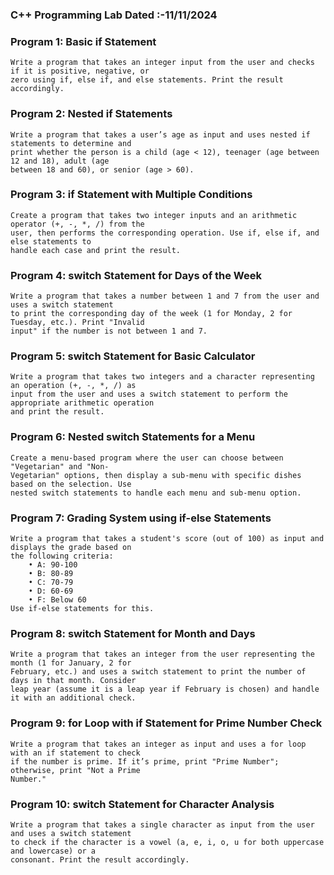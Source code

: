 ### C++ Programming Lab Dated :-11/11/2024

### Program 1: Basic if Statement
	Write a program that takes an integer input from the user and checks if it is positive, negative, or
	zero using if, else if, and else statements. Print the result accordingly.
### Program 2: Nested if Statements
	Write a program that takes a user’s age as input and uses nested if statements to determine and
	print whether the person is a child (age < 12), teenager (age between 12 and 18), adult (age
	between 18 and 60), or senior (age > 60).
### Program 3: if Statement with Multiple Conditions
	Create a program that takes two integer inputs and an arithmetic operator (+, -, *, /) from the
	user, then performs the corresponding operation. Use if, else if, and else statements to
	handle each case and print the result.
### Program 4: switch Statement for Days of the Week
	Write a program that takes a number between 1 and 7 from the user and uses a switch statement
	to print the corresponding day of the week (1 for Monday, 2 for Tuesday, etc.). Print "Invalid
	input" if the number is not between 1 and 7.
### Program 5: switch Statement for Basic Calculator
	Write a program that takes two integers and a character representing an operation (+, -, *, /) as
	input from the user and uses a switch statement to perform the appropriate arithmetic operation
	and print the result.
### Program 6: Nested switch Statements for a Menu
	Create a menu-based program where the user can choose between "Vegetarian" and "Non-
	Vegetarian" options, then display a sub-menu with specific dishes based on the selection. Use
	nested switch statements to handle each menu and sub-menu option.
### Program 7: Grading System using if-else Statements
	Write a program that takes a student's score (out of 100) as input and displays the grade based on
	the following criteria:
		• A: 90-100
		• B: 80-89
		• C: 70-79
		• D: 60-69
		• F: Below 60
	Use if-else statements for this.
### Program 8: switch Statement for Month and Days
	Write a program that takes an integer from the user representing the month (1 for January, 2 for
	February, etc.) and uses a switch statement to print the number of days in that month. Consider
	leap year (assume it is a leap year if February is chosen) and handle it with an additional check.
### Program 9: for Loop with if Statement for Prime Number Check
	Write a program that takes an integer as input and uses a for loop with an if statement to check
	if the number is prime. If it’s prime, print "Prime Number"; otherwise, print "Not a Prime
	Number."
### Program 10: switch Statement for Character Analysis
	Write a program that takes a single character as input from the user and uses a switch statement
	to check if the character is a vowel (a, e, i, o, u for both uppercase and lowercase) or a
	consonant. Print the result accordingly.
